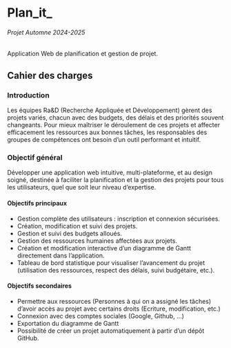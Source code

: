 # Plan_it_
###### Projet Automne 2024-2025
Application Web de planification et gestion de projet.

## Cahier des charges
### Introduction
Les équipes Ra&D (Recherche Appliquée et Développement) gèrent des projets variés, chacun avec des budgets, des délais et des priorités souvent changeants. Pour mieux maîtriser le déroulement de ces projets et affecter efficacement les ressources aux bonnes tâches, les responsables des groupes de compétences ont besoin d’un outil performant et intuitif.

### Objectif général
Développer une application web intuitive, multi-plateforme, et au design soigné, destinée à faciliter la planification et la gestion des projets pour tous les utilisateurs, quel que soit leur niveau d’expertise.
#### Objectifs principaux
* Gestion complète des utilisateurs : inscription et connexion sécurisées.
* Création, modification et suivi des projets.
* Gestion et suivi des budgets alloués.
* Gestion des ressources humaines affectées aux projets.
* Création et modification interactive d’un diagramme de Gantt directement dans l’application.
* Tableau de bord statistique pour visualiser l’avancement du projet (utilisation des ressources, respect des délais, suivi budgétaire, etc.).
#### Objectifs secondaires
* Permettre aux ressources (Personnes à qui on a assigné les tâches) d’avoir accès au projet avec certains droits (Ecriture, modification, etc.)
* Connexion avec des comptes sociales (Google, Github, …)
* Exportation du diagramme de Gantt
* Possibilité de créer un projet automatiquement à partir d’un dépôt GitHub.

